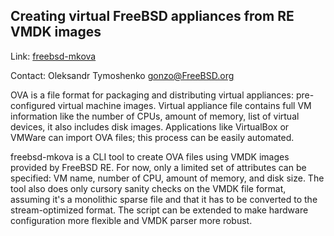 ## Creating virtual FreeBSD appliances from RE VMDK images ##

Link:    [freebsd-mkova](https://github.com/gonzoua/freebsd-mkova)

Contact: Oleksandr Tymoshenko <gonzo@FreeBSD.org>

OVA is a file format for packaging and distributing virtual appliances: pre-configured virtual machine images. Virtual appliance file contains full VM information like the number of CPUs, amount of memory, list of virtual devices, it also includes disk images. Applications like VirtualBox or VMWare can import OVA files; this process can be easily automated.

freebsd-mkova is a CLI tool to create OVA files using VMDK images provided by FreeBSD RE. For now, only a limited set of attributes can be specified: VM name, number of CPU, amount of memory, and disk size. The tool also does only cursory sanity checks on the VMDK file format, assuming it's a monolithic sparse file and that it has to be converted to the stream-optimized format. The script can be extended to make hardware configuration more flexible and VMDK parser more robust.
